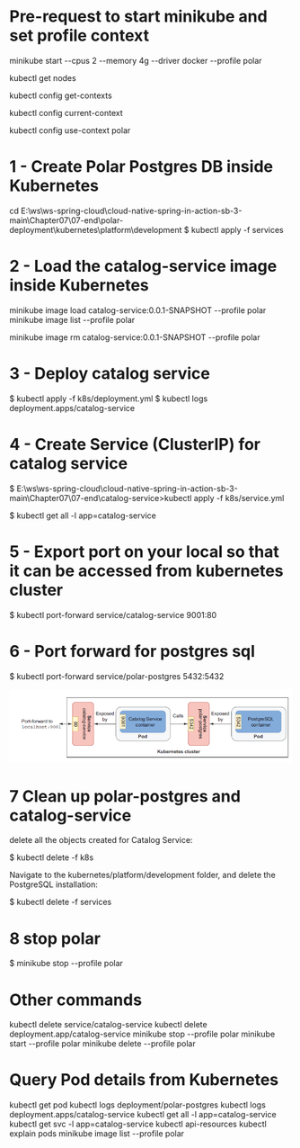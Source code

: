 
# Pre-request to start minikube and set profile context 

minikube start --cpus 2 --memory 4g --driver docker --profile polar

kubectl get nodes

kubectl config get-contexts

kubectl config current-context

kubectl config use-context polar

# 1 - Create Polar Postgres DB inside Kubernetes
cd E:\ws\ws-spring-cloud\cloud-native-spring-in-action-sb-3-main\Chapter07\07-end\polar-deployment\kubernetes\platform\development
$ kubectl apply -f services

# 2 - Load the catalog-service image inside Kubernetes
minikube image load catalog-service:0.0.1-SNAPSHOT --profile polar
minikube image list --profile polar

minikube image rm catalog-service:0.0.1-SNAPSHOT --profile polar

# 3 - Deploy catalog service
$ kubectl apply -f k8s/deployment.yml
$ kubectl logs deployment.apps/catalog-service

# 4 - Create Service (ClusterIP) for catalog service
$ E:\ws\ws-spring-cloud\cloud-native-spring-in-action-sb-3-main\Chapter07\07-end\catalog-service>kubectl apply -f  k8s/service.yml

$ kubectl get all -l app=catalog-service

# 5 - Export port on your local so that it can be accessed from kubernetes cluster

$ kubectl port-forward service/catalog-service 9001:80

# 6 - Port forward for postgres sql 
$ kubectl port-forward service/polar-postgres 5432:5432

![img.png](img.png)

# 7 Clean up polar-postgres and catalog-service

delete all the objects created for Catalog Service:

$ kubectl delete -f k8s

Navigate to the kubernetes/platform/development folder, and delete the PostgreSQL installation:

$ kubectl delete -f services

# 8 stop polar

$ minikube stop --profile polar

# Other commands
kubectl delete  service/catalog-service
kubectl delete  deployment.app/catalog-service
minikube stop --profile polar
minikube start --profile polar
minikube delete --profile polar


# Query Pod details from Kubernetes
kubectl get pod
kubectl logs deployment/polar-postgres
kubectl logs deployment.apps/catalog-service
kubectl get all -l app=catalog-service
kubectl get svc -l app=catalog-service
kubectl api-resources
kubectl explain pods
minikube image list --profile polar






